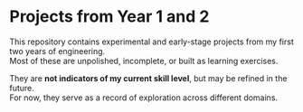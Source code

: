 # Projects from Year 1 and 2

This repository contains experimental and early-stage projects from my first two years of engineering.  
Most of these are unpolished, incomplete, or built as learning exercises.

They are **not indicators of my current skill level**, but may be refined in the future.  
For now, they serve as a record of exploration across different domains.

